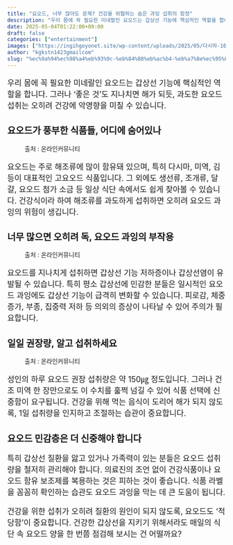 ```yaml
---
title: "요오드, 너무 많아도 문제? 건강을 위협하는 숨은 과잉 섭취의 함정"
description: "우리 몸에 꼭 필요한 미네랄인 요오드는 갑상선 기능에 핵심적인 역할을 합니다. 그러나 ‘좋은 것’도 지나치면 해가 되듯, 과도한 요오드 섭취는 오히려 건강에 악영향을 미칠 수 있습니다."
date: 2025-05-04T01:22:00+09:00
draft: false
categories: ["entertainment"]
images: ["https://ingihgoyonet.site/wp-content/uploads/2025/05/다시마-1024x683.jpg", "https://ingihgoyonet.site/wp-content/uploads/2025/05/김-1024x683.jpg", "https://ingihgoyonet.site/wp-content/uploads/2025/05/조개-1024x683.jpg"]
author: "kgkstn1423gmailcom"
slug: "%ec%9a%94%ec%98%a4%eb%93%9c-%eb%84%88%eb%ac%b4-%eb%a7%8e%ec%95%84%eb%8f%84-%eb%ac%b8%ec%a0%9c-%ea%b1%b4%ea%b0%95%ec%9d%84-%ec%9c%84%ed%98%91%ed%95%98%eb%8a%94-%ec%88%a8%ec%9d%80-%ea%b3%bc%ec%9e%89"
---
```


<p style="font-size:18px">우리 몸에 꼭 필요한 미네랄인 요오드는 갑상선 기능에 핵심적인 역할을 합니다. 그러나 ‘좋은 것’도 지나치면 해가 되듯, 과도한 요오드 섭취는 오히려 건강에 악영향을 미칠 수 있습니다.</p> <h2 >요오드가 풍부한 식품들, 어디에 숨어있나</h2> <figure ><img src="https://ingihgoyonet.site/wp-content/uploads/2025/05/다시마-1024x683.jpg" alt="" style="aspect-ratio:16/9;object-fit:cover"/><figcaption >출처 : 온라인커뮤니티</figcaption></figure> <p style="font-size:18px">요오드는 주로 해조류에 많이 함유돼 있으며, 특히 다시마, 미역, 김 등이 대표적인 고요오드 식품입니다. 그 외에도 생선류, 조개류, 달걀, 요오드 첨가 소금 등 일상 식단 속에서도 쉽게 찾아볼 수 있습니다. 건강식이라 하여 해조류를 과도하게 섭취하면 오히려 요오드 과잉의 위험이 생깁니다.</p> <h2 >너무 많으면 오히려 독, 요오드 과잉의 부작용</h2> <figure ><img src="https://ingihgoyonet.site/wp-content/uploads/2025/05/김-1024x683.jpg" alt="" style="aspect-ratio:16/9;object-fit:cover"/><figcaption >출처 : 온라인커뮤니티</figcaption></figure> <p style="font-size:18px">요오드를 지나치게 섭취하면 갑상선 기능 저하증이나 갑상선염이 유발될 수 있습니다. 특히 평소 갑상선에 민감한 분들은 일시적인 요오드 과잉에도 갑상선 기능이 급격히 변화할 수 있습니다. 피로감, 체중 증가, 부종, 집중력 저하 등 의외의 증상이 나타날 수 있어 주의가 필요합니다.</p> <h2 >일일 권장량, 알고 섭취하세요</h2> <figure ><img src="https://ingihgoyonet.site/wp-content/uploads/2025/05/조개-1024x683.jpg" alt="" style="aspect-ratio:16/9;object-fit:cover"/><figcaption >출처 : 온라인커뮤니티</figcaption></figure> <p style="font-size:18px">성인의 하루 요오드 권장 섭취량은 약 150㎍ 정도입니다. 그러나 건조 미역 한 장만으로도 이 수치를 훌쩍 넘길 수 있어 식품 선택에 신중함이 요구됩니다. 건강을 위해 먹는 음식이 도리어 해가 되지 않도록, 1일 섭취량을 인지하고 조절하는 습관이 중요합니다.</p> <h2 >요오드 민감층은 더 신중해야 합니다</h2> <p style="font-size:18px">특히 갑상선 질환을 앓고 있거나 가족력이 있는 분들은 요오드 섭취량을 철저히 관리해야 합니다. 의료진의 조언 없이 건강식품이나 요오드 함유 보조제를 복용하는 것은 피하는 것이 좋습니다. 식품 라벨을 꼼꼼히 확인하는 습관도 요오드 과잉을 막는 데 큰 도움이 됩니다.</p> <p style="font-size:18px">건강을 위한 섭취가 오히려 질환의 원인이 되지 않도록, 요오드도 ‘적당함’이 중요합니다. 건강한 갑상선을 지키기 위해서라도 매일의 식단 속 요오드 양을 한 번쯤 점검해 보시는 건 어떨까요?</p>